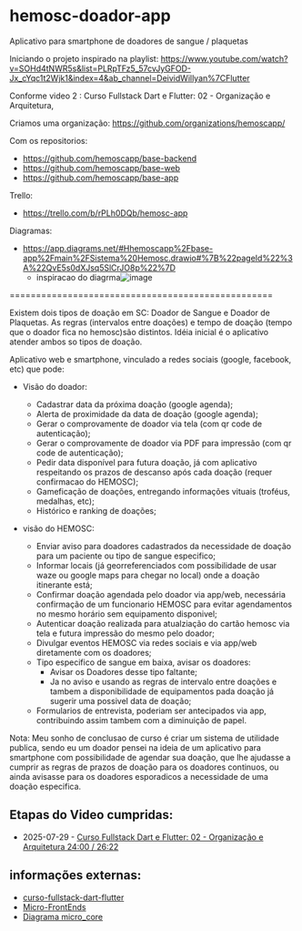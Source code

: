 # hemosc-doador-app
Aplicativo para smartphone de doadores de sangue / plaquetas

Iniciando o projeto inspirado na playlist:
https://www.youtube.com/watch?v=SOHd4tNWR5s&list=PLRpTFz5_57cvJyGFOD-Jx_cYqc1t2Wjk1&index=4&ab_channel=DeividWillyan%7CFlutter

Conforme video 2 : Curso Fullstack Dart e Flutter: 02 - Organização e Arquitetura,

Criamos uma organização:
https://github.com/organizations/hemoscapp/

Com os repositorios:
- https://github.com/hemoscapp/base-backend
- https://github.com/hemoscapp/base-web
- https://github.com/hemoscapp/base-app

Trello:
- https://trello.com/b/rPLh0DQb/hemosc-app

Diagramas:
- https://app.diagrams.net/#Hhemoscapp%2Fbase-app%2Fmain%2FSistema%20Hemosc.drawio#%7B%22pageId%22%3A%22QvE5s0dXJsq5SlCrJO8p%22%7D
  - inspiracao do diagrma![image](https://github.com/wfrsilva/hemosc-doador-app/assets/8933834/1a008355-40a0-4f60-921f-6c8bc483d92b)

==================================================

Existem dois tipos de doação em SC: Doador de Sangue e Doador de Plaquetas.
As regras (intervalos entre doações) e tempo de doação (tempo que o doador fica no hemosc)são distintos.
Idéia inicial é o aplicativo atender ambos so tipos de doação.

Aplicativo web e smartphone, vinculado a redes sociais (google, facebook, etc) que pode:

- Visão do doador:
  - Cadastrar data da próxima doação (google agenda); 
  - Alerta de proximidade da data de doação (google agenda);
  - Gerar o comprovamente de doador via tela (com qr code de autenticação);
  - Gerar o comprovamente de doador via PDF  para impressão (com qr code de autenticação);
  - Pedir data disponível para futura doação, já com aplicativo respeitando os prazos de descanso após cada doação (requer confirmacao do HEMOSC);
  - Gameficação de doações, entregando informações vituais (troféus, medalhas, etc);
  - Histórico e ranking de doações;


- visão do HEMOSC:
  - Enviar aviso para doadores cadastrados da necessidade de doação para um paciente ou tipo de sangue especifico;
  - Informar locais (já georreferenciados com possibilidade de usar waze ou google maps para chegar no local) onde a doação itinerante está;
  - Confirmar doação agendada pelo doador via app/web, necessária confirmação de um funcionario HEMOSC para evitar agendamentos no mesmo horário sem equipamento disponivel;
  - Autenticar doação realizada para atualziação do cartão hemosc via tela e futura impressão do mesmo pelo doador;
  - Divulgar eventos HEMOSC via redes sociais e via app/web diretamente com os doadores;
  - Tipo especifico de sangue em baixa, avisar os doadores:
    -  Avisar os Doadores desse tipo faltante;
    -  Ja no aviso e usando as regras de intervalo entre doações e tambem a disponibilidade de equipamentos pada doação já sugerir uma possivel data de doação;
  - Formularios de entrevista, poderiam ser antecipados via app, contribuindo assim tambem com a diminuição de papel.


Nota: Meu sonho de conclusao de curso é criar um sistema de utilidade publica, sendo eu um doador pensei na ideia de um aplicativo para smartphone com possibilidade de agendar sua doação, que lhe ajudasse a cumprir as regras de prazos de doação para os doadores continuos, ou ainda avisasse para os doadores esporadicos a necessidade de uma doação especifica.

## Etapas do Video cumpridas:
- 2025-07-29 - [Curso Fullstack Dart e Flutter: 02 - Organização e Arquitetura 24:00 / 26:22](https://youtu.be/SOHd4tNWR5s?list=PLRpTFz5_57cvJyGFOD-Jx_cYqc1t2Wjk1&t=1440)


## informações externas:
- [curso-fullstack-dart-flutter](https://github.com/curso-fullstack-dart-flutter)
- [Micro-FrontEnds](https://github.com/DeividWillyan/Micro-FrontEnds/)
- [Diagrama micro_core](https://github.com/DeividWillyan/Micro-FrontEnds/blob/master/architecture.png)
